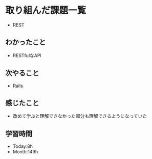 # 取り組んだ課題一覧
- REST
## わかったこと
- RESTfulなAPI
## 次やること
- Rails
## 感じたこと
- 改めて学ぶと理解できなかった部分も理解できるようになっていた
## 学習時間
- Today:8h
- Month:149h
